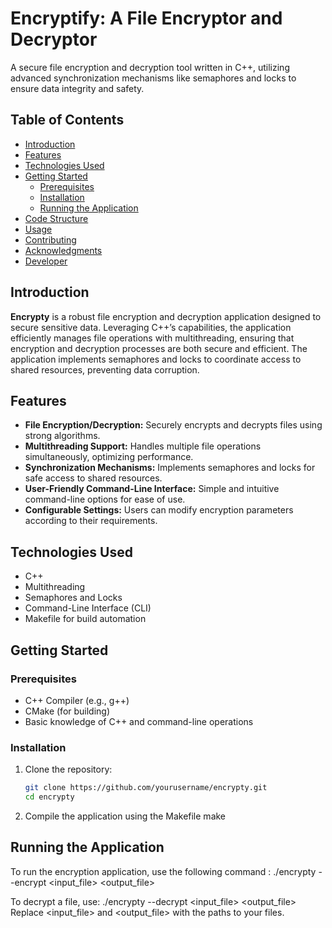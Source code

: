 # Encryptify: A File Encryptor and Decryptor
A secure file encryption and decryption tool written in C++, utilizing advanced synchronization mechanisms like semaphores and locks to ensure data integrity and safety.

## Table of Contents
- [Introduction](#introduction)
- [Features](#features)
- [Technologies Used](#technologies-used)
- [Getting Started](#getting-started)
  - [Prerequisites](#prerequisites)
  - [Installation](#installation)
  - [Running the Application](#running-the-application)
- [Code Structure](#code-structure)
- [Usage](#usage)
- [Contributing](#contributing)
- [Acknowledgments](#acknowledgments)
- [Developer](#developer)

## Introduction
**Encrypty** is a robust file encryption and decryption application designed to secure sensitive data. Leveraging C++’s capabilities, the application efficiently manages file operations with multithreading, ensuring that encryption and decryption processes are both secure and efficient. The application implements semaphores and locks to coordinate access to shared resources, preventing data corruption.

## Features
- **File Encryption/Decryption:** Securely encrypts and decrypts files using strong algorithms.
- **Multithreading Support:** Handles multiple file operations simultaneously, optimizing performance.
- **Synchronization Mechanisms:** Implements semaphores and locks for safe access to shared resources.
- **User-Friendly Command-Line Interface:** Simple and intuitive command-line options for ease of use.
- **Configurable Settings:** Users can modify encryption parameters according to their requirements.

## Technologies Used
- C++
- Multithreading
- Semaphores and Locks
- Command-Line Interface (CLI)
- Makefile for build automation

## Getting Started

### Prerequisites
- C++ Compiler (e.g., g++)
- CMake (for building)
- Basic knowledge of C++ and command-line operations

### Installation
1. Clone the repository:
   ```bash
   git clone https://github.com/yourusername/encrypty.git
   cd encrypty
2. Compile the application using the Makefile
  make

## Running the Application
To run the encryption application, use the following command :
./encrypty --encrypt <input_file> <output_file>

To decrypt a file, use:
./encrypty --decrypt <input_file> <output_file>
Replace <input_file> and <output_file> with the paths to your files.
